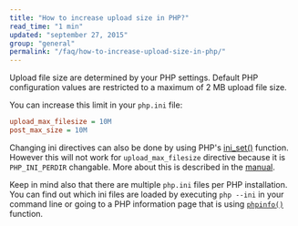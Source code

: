 ```yaml
---
title: "How to increase upload size in PHP?"
read_time: "1 min"
updated: "september 27, 2015"
group: "general"
permalink: "/faq/how-to-increase-upload-size-in-php/"
---
```


Upload file size are determined by your PHP settings. Default PHP configuration values are restricted to a maximum of 2 MB upload file size.

You can increase this limit in your `php.ini` file:

```ini
upload_max_filesize = 10M
post_max_size = 10M
```

Changing ini directives can also be done by using PHP's [ini_set()](http://php.net/manual/en/function.ini-set.php) function. However this will not work for `upload_max_filesize` directive because it is `PHP_INI_PERDIR` changable. More about this is described in the [manual](http://www.php.net/manual/en/ini.list.php).

Keep in mind also that there are multiple `php.ini` files per PHP installation. You can find out which ini files are loaded by executing `php --ini` in your command line or going to a PHP information page that is using [`phpinfo()`](http://php.net/phpinfo) function.